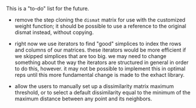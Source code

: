 
This is a "to-do" list for the future. 

* remove the step cloning the `dismat` matrix for use with the customized weight function; it should be possible to use a reference to the original dismat instead, without copying.
* right now we use iterators to find "good" simplices to index the rows and columns of our matrices.  these iterators would be more efficient if we skipped simplices that are too big.  we may need to change something about the way the iterators are structured in general in order to do this, however.  it may not be possible to implement this in optimal reps until this more fundamental change is made to the exhact library.

* allow the users to manually set up a dissimilarity matrix maximum threshold, or to select a default dissimilarity equal to the minimum of the maximum distance between any point and its neighbors. 

